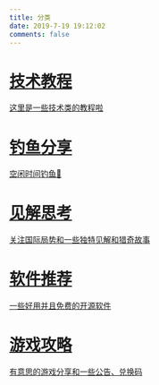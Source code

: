 ```yaml
---
title: 分类
date: 2019-7-19 19:12:02
comments: false
---
```


<style>
  #libCategories .card-wrap:hover .card-info:after {
    width: 150%;
  }
</style>
<link rel="stylesheet" type="text/css" href="https://npm.elemecdn.com/js-heo@1.0.11/3dCard/no3d.css">

<div id='libCategories'>
<div id="lib-cards" class="container">

<a href='javascript:void(0);' onClick='pjax.loadUrl("/categories/技术教程/")'>
<card data-image="https://ghtpdl.20010501.xyz/tptp/83220f0a-8bd4-4239-8b7e-f828d1a9a980.png">
<h1 slot="header">技术教程</h1>
<p slot="content">这里是一些技术类的教程啦</p>
</card>
</a>

<a href='javascript:void(0);' onClick='pjax.loadUrl("/categories/钓鱼分享/")'>
  <card data-image="https://ghtpdl.20010501.xyz/tptp/b4cbda47-0867-4091-9965-d512f4ca8efd.png">
    <h1 slot="header">钓鱼分享</h1>
    <p slot="content">空闲时间钓鱼🎣</p>
  </card>
</a>

<a href='javascript:void(0);' onClick='pjax.loadUrl("/categories/见解思考/")'>
  <card data-image="https://ghtpdl.20010501.xyz/tptp/d6c90372-59e5-4a21-902e-877b7065d876.png">
    <h1 slot="header">见解思考</h1>
    <p slot="content">关注国际局势和一些独特见解和猎奇故事</p>
  </card>
</a>

<a href='javascript:void(0);' onClick='pjax.loadUrl("/categories/软件推荐/")'>
  <card data-image="https://ghtpdl.20010501.xyz/tptp/f3bb6f4c-7ca4-483f-bb25-1404c1895643.png">
    <h1 slot="header">软件推荐</h1>
    <p slot="content">一些好用并且免费的开源软件</p>
  </card>
</a>

<a href='javascript:void(0);' onClick='pjax.loadUrl("/categories/游戏攻略/")'>
  <card data-image="https://ghtpdl.20010501.xyz/tptp/aef9049e-3775-41b7-864a-5edb7c5d9499.png">
    <h1 slot="header">游戏攻略</h1>
    <p slot="content">有意思的游戏分享和一些公告、兑换码</p>
  </card>
</a>

</div>
</div>

<script src='https://lf6-cdn-tos.bytecdntp.com/cdn/expire-1-M/vue/2.6.14/vue.min.js' data-pjax></script>

<script type="text/javascript" src="https://npm.elemecdn.com/anzhiyu-theme-static@1.0.7/no3d/no3d.js" data-pjax></script>